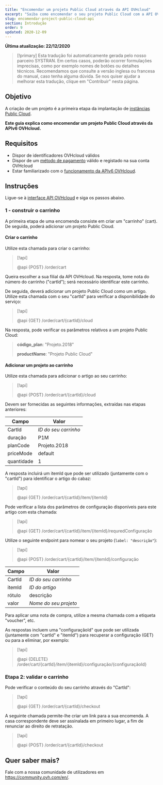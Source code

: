 ```yaml
---
title: "Encomendar um projeto Public Cloud através da API OVHcloud"
excerpt: "Saiba como encomendar o seu projeto Public Cloud com a API OVHcloud"
slug: encomendar-project-public-cloud-api
section: Introdução
order: 9
updated: 2020-12-09
---
```


**Última atualização: 22/12/2020**

> [!primary]
> Esta tradução foi automaticamente gerada pelo nosso parceiro SYSTRAN. Em certos casos, poderão ocorrer formulações imprecisas, como por exemplo nomes de botões ou detalhes técnicos. Recomendamos que consulte a versão inglesa ou francesa do manual, caso tenha alguma dúvida. Se nos quiser ajudar a melhorar esta tradução, clique em "Contribuir" nesta página.
>

## Objetivo

A criação de um projeto é a primeira etapa da implantação de [instâncias Public Cloud](https://www.ovhcloud.com/pt/public-cloud/).

**Este guia explica como encomendar um projeto Public Cloud através da APIv6 OVHcloud.**

## Requisitos

- Dispor de identificadores OVHcloud válidos
- Dispor de um [método de pagamento](https://docs.ovh.com/pt/billing/gerir-metodos-de-pagamento/) válido e registado na sua conta OVHcloud
- Estar familiarizado com o [funcionamento da APIv6 OVHcloud](https://docs.ovh.com/pt/api/first-steps-with-ovh-api/).

## Instruções

Ligue-se à [interface API OVHcloud](https://api.ovh.com/) e siga os passos abaixo.

### 1 - construir o carrinho

A primeira etapa de uma encomenda consiste em criar um "carrinho" (cart). De seguida, poderá adicionar um projeto Public Cloud.

#### Criar o carrinho

Utilize esta chamada para criar o carrinho:

> [!api]
>
> @api {POST} /order/cart
>

Queira escolher a sua filial da API OVHcloud. Na resposta, tome nota do número do carrinho ("cartId"); será necessário identificar este carrinho.

De seguida, deverá adicionar um projeto Public Cloud como um artigo. Utilize esta chamada com o seu "cartId" para verificar a disponibilidade do serviço:

> [!api]
>
> @api {GET} /order/cart/{cartId}/cloud
>

Na resposta, pode verificar os parâmetros relativos a um projeto Public Cloud:

>
>**código_plan**: "Projeto.2018"
>
>**productName**: "Projeto Public Cloud"
>

#### Adicionar um projeto ao carrinho

Utilize esta chamada para adicionar o artigo ao seu carrinho:

> [!api]
>
> @api {POST} /order/cart/{cartId}/cloud
>

Devem ser fornecidas as seguintes informações, extraídas nas etapas anteriores:

|Campo|Valor|
|---|---|
|CartId|*ID do seu carrinho*|
|duração|P1M|
|planCode|Projeto.2018|
|priceMode|default|
|quantidade|1|

A resposta incluirá um itemId que pode ser utilizado (juntamente com o "cartId") para identificar o artigo do cabaz:

> [!api]
>
> @api {GET} /order/cart/{cartId}/item/{itemId}
>

Pode verificar a lista dos parâmetros de configuração disponíveis para este artigo com esta chamada:

> [!api]
>
> @api {GET} /order/cart/{cartId}/item/{itemId}/requredConfiguração
>

Utilize o seguinte endpoint para nomear o seu projeto (`label: "descrição"`):

> [!api]
>
> @api {POST} /order/cart/{cartId}/item/{itemId}/configuração
>

|Campo|Valor|
|---|---|
|CartId|*ID do seu carrinho*|
|itemId|*ID do artigo*|
|rótulo|descrição|
|valor|*Nome do seu projeto*|

Para aplicar uma nota de compra, utilize a mesma chamada com a etiqueta "voucher", etc.

As respostas incluem uma "configuraçãoId" que pode ser utilizada (juntamente com "cartId" e "itemId") para recuperar a configuração (GET) ou para a eliminar, por exemplo:

> [!api]
>
> @api {DELETE} /order/cart/{cartId}/item/{itemId}/configuração/{configuraçãoId}
>


### Etapa 2: validar o carrinho

Pode verificar o conteúdo do seu carrinho através do "CartId":

> [!api]
>
> @api {GET} /order/cart/{cartId}/checkout
>

A seguinte chamada permite-lhe criar um link para a sua encomenda. A casa correspondente deve ser assinalada em primeiro lugar, a fim de renunciar ao direito de retratação.

> [!api]
>
> @api {POST} /order/cart/{cartId}/checkout
>


## Quer saber mais?

Fale com a nossa comunidade de utilizadores em <https://community.ovh.com/en/>.

